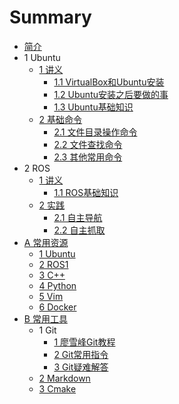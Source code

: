 # Summary

* [简介](README.md)
* 1 Ubuntu
    * [1 讲义](Markdown/Ubuntu/chapter1.md)
        * [1.1 VirtualBox和Ubuntu安装](Markdown/Ubuntu/chapter1-1.md)
        * [1.2 Ubuntu安装之后要做的事](Markdown/Ubuntu/chapter1-2.md)
        * [1.3 Ubuntu基础知识](Markdown/Ubuntu/chapter1-3.md)
    * [2 基础命令](Markdown/Ubuntu/chapter2.md)
        * [2.1 文件目录操作命令](Markdown/Ubuntu/chapter2-1.md)
        * [2.2 文件查找命令](Markdown/Ubuntu/chapter2-2.md)
        * [2.3 其他常用命令](Markdown/Ubuntu/chapter2-3.md)
* 2 ROS
    * [1 讲义](Markdown/ROS1/chapter1.md)
        * [1.1 ROS基础知识](Markdown/ROS1/chapter1-1.md)
    * [2 实践](Markdown/ROS1/chapter2.md)
        * [2.1 自主导航](Markdown/ROS1/chapter2-1.md)
        * [2.2 自主抓取](Markdown/ROS1/chapter2-2.md)
* [A 常用资源](Markdown/Resource/README.md)
    * [1 Ubuntu](Markdown/Resource/ubuntu.md)
    * [2 ROS1](Markdown/Resource/ros.md)
    * [3 C++](Markdown/Resource/c++.md)
    * [4 Python](Markdown/Resource/python.md)
    * [5 Vim](Markdown/Resource/vim.md)
    * [6 Docker](Markdown/Resource/docker.md)
* [B 常用工具](Markdown/Tools/README.md)
    * 1 Git
        * [1 廖雪峰Git教程](Markdown/Tools/Git-1.md)
        * [2 Git常用指令](Markdown/Tools/Git-2.md)
        * [3 Git疑难解答](Markdown/Tools/Git-3.md)
    * [2 Markdown](Markdown/Tools/Markdown-1.md)
    * [3 Cmake](Markdown/Tools/Cmake-1.md)

